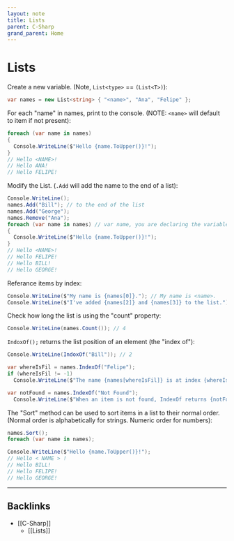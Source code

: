 ```yaml
---
layout: note
title: Lists
parent: C-Sharp
grand_parent: Home
---
```


# Lists

Create a new variable.
(Note, `List<type>` == `(List<T>)`):

```cs
var names = new List<string> { "<name>", "Ana", "Felipe" };
```

For each "name" in names, print to the console.
(NOTE: `<name>` will default to item if not present):

```cs
foreach (var name in names)
{
  Console.WriteLine($"Hello {name.ToUpper()}!");
}
// Hello <NAME>!
// Hello ANA!
// Hello FELIPE!
```

Modify the List.
(`.Add` will add the name to the end of a list):

```cs
Console.WriteLine();
names.Add("Bill"); // to the end of the list
names.Add("George");
names.Remove("Ana");
foreach (var name in names) // var name, you are declaring the variable name of the elements.
{
  Console.WriteLine($"Hello {name.ToUpper()}!");
}
// Hello <NAME>!
// Hello FELIPE!
// Hello BILL!
// Hello GEORGE!
```

Referance items by index:

```cs
Console.WriteLine($"My name is {names[0]}."); // My name is <name>.
Console.WriteLine($"I've added {names[2]} and {names[3]} to the list."); // I've added Bill and George to the list.
```

Check how long the list is using the "count" property:

```cs
Console.WriteLine(names.Count()); // 4
```

`IndoxOf();` returns the list position of an element (the "index of"):

```cs
Console.WriteLine(IndoxOf("Bill")); // 2
```

```cs
var whereIsFil = names.IndexOf("Felipe");
if (whereIsFil != -1)
  Console.WriteLine($"The name {names[whereIsFil]} is at index {whereIsFil}"); // The name Felipe is at index 1
```

```cs
var notFound = names.IndexOf("Not Found");
  Console.WriteLine($"When an item is not found, IndexOf returns {notFound}"); // When an item is not found, IndexOf returns -1
```

The "Sort" method can be used to sort items in a list to their normal order.
(Normal order is alphabetically for strings. Numeric order for numbers):

```cs
names.Sort();
foreach (var name in names);

Console.WriteLine($"Hello {name.ToUpper()}!");
// Hello < NAME > !
// Hello BILL!
// Hello FELIPE!
// Hello GEORGE!
```

---

## Backlinks
* [[C-Sharp]]
	* [[Lists]]

